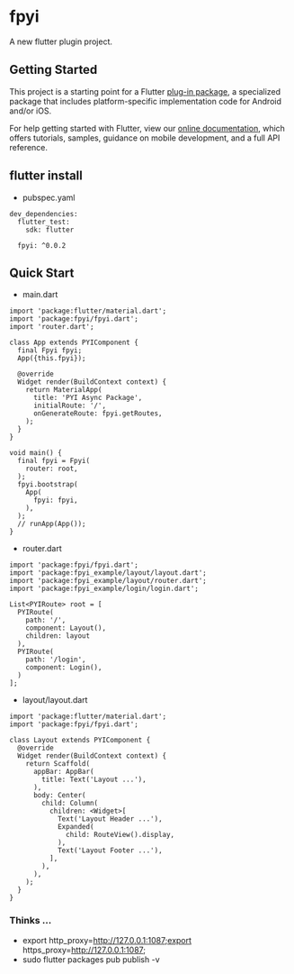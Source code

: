 # fpyi

A new flutter plugin project.

## Getting Started

This project is a starting point for a Flutter
[plug-in package](https://flutter.dev/developing-packages/),
a specialized package that includes platform-specific implementation code for
Android and/or iOS.

For help getting started with Flutter, view our 
[online documentation](https://flutter.dev/docs), which offers tutorials, 
samples, guidance on mobile development, and a full API reference.

## flutter install
* pubspec.yaml
```
dev_dependencies:
  flutter_test:
    sdk: flutter

  fpyi: ^0.0.2
```

## Quick Start
* main.dart
```
import 'package:flutter/material.dart';
import 'package:fpyi/fpyi.dart';
import 'router.dart';

class App extends PYIComponent {
  final Fpyi fpyi;
  App({this.fpyi});

  @override
  Widget render(BuildContext context) {
    return MaterialApp(
      title: 'PYI Async Package',
      initialRoute: '/',
      onGenerateRoute: fpyi.getRoutes,
    );
  }
}

void main() {
  final fpyi = Fpyi(
    router: root,
  );
  fpyi.bootstrap(
    App(
      fpyi: fpyi,
    ),
  );
  // runApp(App());
}
```
* router.dart
```
import 'package:fpyi/fpyi.dart';
import 'package:fpyi_example/layout/layout.dart';
import 'package:fpyi_example/layout/router.dart';
import 'package:fpyi_example/login/login.dart';

List<PYIRoute> root = [
  PYIRoute(
    path: '/',
    component: Layout(),
    children: layout
  ),
  PYIRoute(
    path: '/login',
    component: Login(),
  )
];
```
* layout/layout.dart
```
import 'package:flutter/material.dart';
import 'package:fpyi/fpyi.dart';

class Layout extends PYIComponent {
  @override
  Widget render(BuildContext context) {
    return Scaffold(
      appBar: AppBar(
        title: Text('Layout ...'),
      ),
      body: Center(
        child: Column(
          children: <Widget>[
            Text('Layout Header ...'),
            Expanded(
              child: RouteView().display,
            ),
            Text('Layout Footer ...'),
          ],
        ),
      ),
    );
  }
}
```

### Thinks ...
* export http_proxy=http://127.0.0.1:1087;export https_proxy=http://127.0.0.1:1087;
* sudo flutter packages pub publish -v
